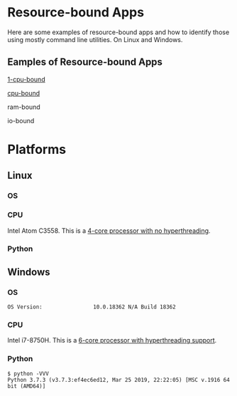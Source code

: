 # Resource-bound Apps

Here are some examples of resource-bound apps and how to identify those using
mostly command line utilities.  On Linux and Windows.

## Eamples of Resource-bound Apps

[1-cpu-bound](./1CPU)

[cpu-bound](./CPUs)

ram-bound

io-bound

# Platforms

## Linux

### OS

### CPU

Intel Atom C3558.  This is a [4-core processor with no
hyperthreading](https://ark.intel.com/content/www/us/en/ark/products/97937/intel-atom-processor-c3558-8m-cache-up-to-2-20-ghz.html). 

### Python


## Windows

### OS
```
OS Version:                10.0.18362 N/A Build 18362
```

### CPU

Intel i7-8750H. This is a [6-core processor with hyperthreading
support](https://ark.intel.com/content/www/us/en/ark/products/134906/intel-core-i7-8750h-processor-9m-cache-up-to-4-10-ghz.html).

### Python
```
$ python -VVV
Python 3.7.3 (v3.7.3:ef4ec6ed12, Mar 25 2019, 22:22:05) [MSC v.1916 64 bit (AMD64)]
```
